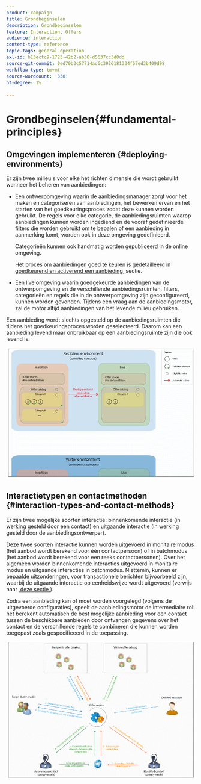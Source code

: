 ```yaml
---
product: campaign
title: Grondbeginselen
description: Grondbeginselen
feature: Interaction, Offers
audience: interaction
content-type: reference
topic-tags: general-operation
exl-id: b13ecfc9-1723-42b2-ab30-d5637cc3d0dd
source-git-commit: 0ed70b3c57714ad6c3926181334f57ed3b409d98
workflow-type: tm+mt
source-wordcount: '338'
ht-degree: 1%

---
```


# Grondbeginselen{#fundamental-principles}



## Omgevingen implementeren {#deploying-environments}

Er zijn twee milieu&#39;s voor elke het richten dimensie die wordt gebruikt wanneer het beheren van aanbiedingen:

* Een ontwerpomgeving waarin de aanbiedingsmanager zorgt voor het maken en categoriseren van aanbiedingen, het bewerken ervan en het starten van het goedkeuringsproces zodat deze kunnen worden gebruikt. De regels voor elke categorie, de aanbiedingsruimten waarop aanbiedingen kunnen worden ingediend en de vooraf gedefinieerde filters die worden gebruikt om te bepalen of een aanbieding in aanmerking komt, worden ook in deze omgeving gedefinieerd.

  Categorieën kunnen ook handmatig worden gepubliceerd in de online omgeving.

  Het proces om aanbiedingen goed te keuren is gedetailleerd in [&#x200B; goedkeurend en activerend een aanbieding &#x200B;](../../interaction/using/approving-and-activating-an-offer.md) sectie.

* Een live omgeving waarin goedgekeurde aanbiedingen van de ontwerpomgeving en de verschillende aanbiedingsruimten, filters, categorieën en regels die in de ontwerpomgeving zijn geconfigureerd, kunnen worden gevonden. Tijdens een vraag aan de aanbiedingsmotor, zal de motor altijd aanbiedingen van het levende milieu gebruiken.

Een aanbieding wordt slechts opgesteld op de aanbiedingsruimten die tijdens het goedkeuringsproces worden geselecteerd. Daarom kan een aanbieding levend maar onbruikbaar op een aanbiedingsruimte zijn die ook levend is.

![](assets/architecture_interaction1.png)

## Interactietypen en contactmethoden {#interaction-types-and-contact-methods}

Er zijn twee mogelijke soorten interactie: binnenkomende interactie (in werking gesteld door een contact) en uitgaande interactie (in werking gesteld door de aanbiedingsontwerper).

Deze twee soorten interactie kunnen worden uitgevoerd in monitaire modus (het aanbod wordt berekend voor één contactpersoon) of in batchmodus (het aanbod wordt berekend voor een reeks contactpersonen). Over het algemeen worden binnenkomende interacties uitgevoerd in monitaire modus en uitgaande interacties in batchmodus. Niettemin, kunnen er bepaalde uitzonderingen, voor transactionele berichten bijvoorbeeld zijn, waarbij de uitgaande interactie op eenheidswijze wordt uitgevoerd (verwijs naar [&#x200B; deze sectie &#x200B;](../../message-center/using/about-transactional-messaging.md)).

Zodra een aanbieding kan of moet worden voorgelegd (volgens de uitgevoerde configuraties), speelt de aanbiedingsmotor de intermediaire rol: het berekent automatisch de best mogelijke aanbieding voor een contact tussen de beschikbare aanbieden door ontvangen gegevens over het contact en de verschillende regels te combineren die kunnen worden toegepast zoals gespecificeerd in de toepassing.

![](assets/architecture_interaction2.png)
